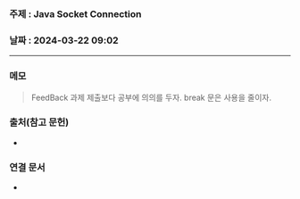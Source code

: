 ### 주제 : Java Socket Connection

### 날짜 : 2024-03-22 09:02
----
### 메모
> FeedBack
> 과제 제출보다 공부에 의의를 두자.
> break 문은 사용을 줄이자.

### 출처(참고 문헌)
-

### 연결 문서
-
